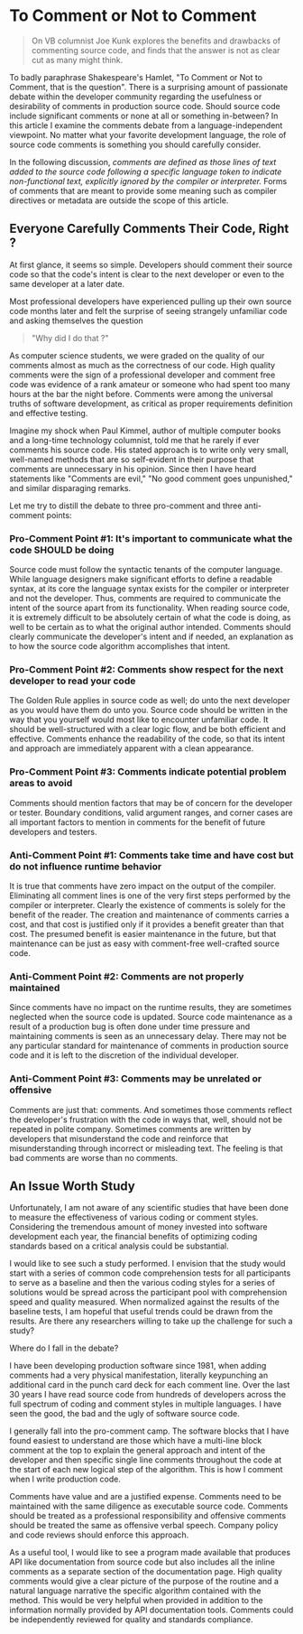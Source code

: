 
<!-- 
https://visualstudiomagazine.com/articles/2011/01/06/to-comment-or-not-to-comment.aspx -->

# To Comment or Not to Comment

> On VB columnist Joe Kunk explores the benefits and drawbacks of commenting source code, and finds that the answer is not as clear cut as many might think.

To badly paraphrase Shakespeare's Hamlet, "To Comment or Not to Comment, that is the question". There is a surprising amount of passionate debate within the developer community regarding the usefulness or desirability of comments in production source code. Should source code include significant comments or none at all or something in-between? In this article I examine the comments debate from a language-independent viewpoint. No matter what your favorite development language, the role of source code comments is something you should carefully consider.

In the following discussion, *comments are defined as those lines of text added to the source code following a specific language token to indicate non-functional text, explicitly ignored by the compiler or interpreter.* Forms of comments that are meant to provide some meaning such as compiler directives or metadata are outside the scope of this article.

## Everyone Carefully Comments Their Code, Right ?

At first glance, it seems so simple. Developers should comment their source code so that the code's intent is clear to the next developer or even to the same developer at a later date.

Most professional developers have experienced pulling up their own source code months later and felt the surprise of seeing strangely unfamiliar code and asking themselves the question

> "Why did I do that ?"

As computer science students, we were graded on the quality of our comments almost as much as the correctness of our code. High quality comments were the sign of a professional developer and comment free code was evidence of a rank amateur or someone who had spent too many hours at the bar the night before. Comments were among the universal truths of software development, as critical as proper requirements definition and effective testing.

Imagine my shock when Paul Kimmel, author of multiple computer books and a long-time technology columnist, told me that he rarely if ever comments his source code. His stated approach is to write only very small, well-named methods that are so self-evident in their purpose that comments are unnecessary in his opinion. Since then I have heard statements like "Comments are evil," "No good comment goes unpunished," and similar disparaging remarks.

Let me try to distill the debate to three pro-comment and three anti-comment points:

### Pro-Comment Point #1: It's important to communicate what the code SHOULD be doing

Source code must follow the syntactic tenants of the computer language. While language designers make significant efforts to define a readable syntax, at its core the language syntax exists for the compiler or interpreter and not the developer. Thus, comments are required to communicate the intent of the source apart from its functionality. When reading source code, it is extremely difficult to be absolutely certain of what the code is doing, as well to be certain as to what the original author intended. Comments should clearly communicate the developer's intent and if needed, an explanation as to how the source code algorithm accomplishes that intent.

### Pro-Comment Point #2: Comments show respect for the next developer to read your code

The Golden Rule applies in source code as well; do unto the next developer as you would have them do unto you. Source code should be written in the way that you yourself would most like to encounter unfamiliar code. It should be well-structured with a clear logic flow, and be both efficient and effective. Comments enhance the readability of the code, so that its intent and approach are immediately apparent with a clean appearance.

### Pro-Comment Point #3: Comments indicate potential problem areas to avoid

Comments should mention factors that may be of concern for the developer or tester. Boundary conditions, valid argument ranges, and corner cases are all important factors to mention in comments for the benefit of future developers and testers.

### Anti-Comment Point #1: Comments take time and have cost but do not influence runtime behavior

It is true that comments have zero impact on the output of the compiler. Eliminating all comment lines is one of the very first steps performed by the compiler or interpreter. Clearly the existence of comments is solely for the benefit of the reader. The creation and maintenance of comments carries a cost, and that cost is justified only if it provides a benefit greater than that cost. The presumed benefit is easier maintenance in the future, but that maintenance can be just as easy with comment-free well-crafted source code.

### Anti-Comment Point #2: Comments are not properly maintained

Since comments have no impact on the runtime results, they are sometimes neglected when the source code is updated. Source code maintenance as a result of a production bug is often done under time pressure and maintaining comments is seen as an unnecessary delay. There may not be any particular standard for maintenance of comments in production source code and it is left to the discretion of the individual developer.

### Anti-Comment Point #3: Comments may be unrelated or offensive

Comments are just that: comments. And sometimes those comments reflect the developer's frustration with the code in ways that, well, should not be repeated in polite company. Sometimes comments are written by developers that misunderstand the code and reinforce that misunderstanding through incorrect or misleading text. The feeling is that bad comments are worse than no comments.

## An Issue Worth Study

Unfortunately, I am not aware of any scientific studies that have been done to measure the effectiveness of various coding or comment styles. Considering the tremendous amount of money invested into software development each year, the financial benefits of optimizing coding standards based on a critical analysis could be substantial.

I would like to see such a study performed. I envision that the study would start with a series of common code comprehension tests for all participants to serve as a baseline and then the various coding styles for a series of solutions would be spread across the participant pool with comprehension speed and quality measured. When normalized against the results of the baseline tests, I am hopeful that useful trends could be drawn from the results. Are there any researchers willing to take up the challenge for such a study?

Where do I fall in the debate?

I have been developing production software since 1981, when adding comments had a very physical manifestation, literally keypunching an additional card in the punch card deck for each comment line. Over the last 30 years I have read source code from hundreds of developers across the full spectrum of coding and comment styles in multiple languages. I have seen the good, the bad and the ugly of software source code.

I generally fall into the pro-comment camp. The software blocks that I have found easiest to understand are those which have a multi-line block comment at the top to explain the general approach and intent of the developer and then specific single line comments throughout the code at the start of each new logical step of the algorithm. This is how I comment when I write production code.

Comments have value and are a justified expense. Comments need to be maintained with the same diligence as executable source code. Comments should be treated as a professional responsibility and offensive comments should be treated the same as offensive verbal speech. Company policy and code reviews should enforce this approach.

As a useful tool, I would like to see a program made available that produces API like documentation from source code but also includes all the inline comments as a separate section of the documentation page. High quality comments would give a clear picture of the purpose of the routine and a natural language narrative the specific algorithm contained with the method. This would be very helpful when provided in addition to the information normally provided by API documentation tools. Comments could be independently reviewed for quality and standards compliance.
